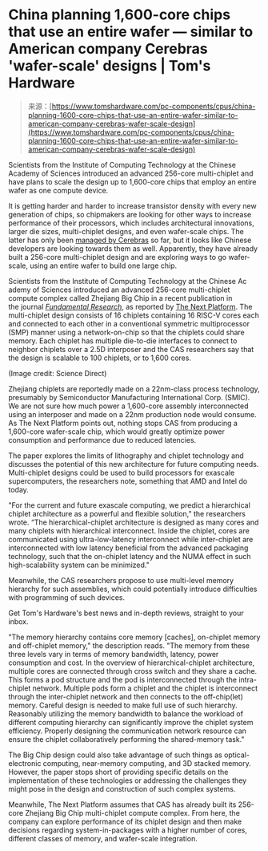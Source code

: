 <!--yml
category: 未分类
date: 2024-05-27 15:03:06
-->

# China planning 1,600-core chips that use an entire wafer — similar to American company Cerebras 'wafer-scale' designs | Tom's Hardware

> 来源：[https://www.tomshardware.com/pc-components/cpus/china-planning-1600-core-chips-that-use-an-entire-wafer-similar-to-american-company-cerebras-wafer-scale-design](https://www.tomshardware.com/pc-components/cpus/china-planning-1600-core-chips-that-use-an-entire-wafer-similar-to-american-company-cerebras-wafer-scale-design)

Scientists from the Institute of Computing Technology at the Chinese Academy of Sciences introduced an advanced 256-core multi-chiplet and have plans to scale the design up to 1,600-core chips that employ an entire wafer as one compute device.

It is getting harder and harder to increase transistor density with every new generation of chips, so chipmakers are looking for other ways to increase performance of their processors, which includes architectural innovations, larger die sizes, multi-chiplet designs, and even wafer-scale chips. The latter has only been [managed by Cerebras](https://www.tomshardware.com/news/cerebras-wafer-scale-engine-2-worlds-largest-chip-7nm-850000-cores) so far, but it looks like Chinese developers are looking towards them as well. Apparently, they have already built a 256-core multi-chiplet design and are exploring ways to go wafer-scale, using an entire wafer to build one large chip. 

Scientists from the Institute of Computing Technology at the Chinese Ac ademy of Sciences introduced an advanced 256-core multi-chiplet compute complex called Zhejiang Big Chip in a recent publication in the journal [*Fundamental Research*](https://www.sciencedirect.com/science/article/pii/S2667325823003709), as reported by [The Next Platform](https://www.nextplatform.com/2024/01/03/with-big-chip-china-lays-out-aspirations-for-waferscale/). The multi-chiplet design consists of 16 chiplets containing 16 RISC-V cores each and connected to each other in a conventional symmetric multiprocessor (SMP) manner using a network-on-chip so that the chiplets could share memory. Each chiplet has multiple die-to-die interfaces to connect to neighbor chiplets over a 2.5D interposer and the CAS researchers say that the design is scalable to 100 chiplets, or to 1,600 cores. 

(Image credit: Science Direct)

Zhejiang chiplets are reportedly made on a 22nm-class process technology, presumably by Semiconductor Manufacturing International Corp. (SMIC). We are not sure how much power a 1,600-core assembly interconnected using an interposer and made on a 22nm production node would consume. As The Next Platform points out, nothing stops CAS from producing a 1,600-core wafer-scale chip, which would greatly optimize power consumption and performance due to reduced latencies.

The paper explores the limits of lithography and chiplet technology and discusses the potential of this new architecture for future computing needs. Multi-chiplet designs could be used to build processors for exascale supercomputers, the researchers note, something that AMD and Intel do today.

"For the current and future exascale computing, we predict a hierarchical chiplet architecture as a powerful and flexible solution," the researchers wrote. “The hierarchical-chiplet architecture is designed as many cores and many chiplets with hierarchical interconnect. Inside the chiplet, cores are communicated using ultra-low-latency interconnect while inter-chiplet are interconnected with low latency beneficial from the advanced packaging technology, such that the on-chiplet latency and the NUMA effect in such high-scalability system can be minimized."

Meanwhile, the CAS researchers propose to use multi-level memory hierarchy for such assemblies, which could potentially introduce difficulties with programming of such devices. 

Get Tom's Hardware's best news and in-depth reviews, straight to your inbox.

"The memory hierarchy contains core memory [caches], on-chiplet memory and off-chiplet memory," the description reads. "The memory from these three levels vary in terms of memory bandwidth, latency, power consumption and cost. In the overview of hierarchical-chiplet architecture, multiple cores are connected through cross switch and they share a cache. This forms a pod structure and the pod is interconnected through the intra-chiplet network. Multiple pods form a chiplet and the chiplet is interconnect through the inter-chiplet network and then connects to the off-chip(let) memory. Careful design is needed to make full use of such hierarchy. Reasonably utilizing the memory bandwidth to balance the workload of different computing hierarchy can significantly improve the chiplet system efficiency. Properly designing the communication network resource can ensure the chiplet collaboratively performing the shared-memory task." 

The Big Chip design could also take advantage of such things as optical-electronic computing, near-memory computing, and 3D stacked memory. However, the paper stops short of providing specific details on the implementation of these technologies or addressing the challenges they might pose in the design and construction of such complex systems. 

Meanwhile, The Next Platform assumes that CAS has already built its 256-core Zhejiang Big Chip multi-chiplet compute complex. From here, the company can explore performance of its chiplet design and then make decisions regarding system-in-packages with a higher number of cores, different classes of memory, and wafer-scale integration.